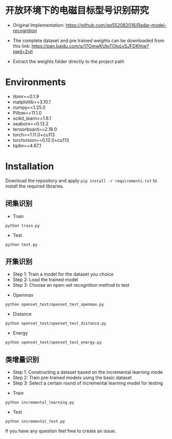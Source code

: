 # 开放环境下的电磁目标型号识别研究
- Original Implementation: https://github.com/qq552082016/Radar-model-recognition

- The complete dataset and pre trained weights can be downloaded from this link:
https://pan.baidu.com/s/17OmwKUtoTOtoLvSJFDKhtw?pwd=2vjt
- Extract the weights folder directly to the project path

# Environments
- libmr==0.1.9
- matplotlib==3.10.1
- numpy==1.25.0
- Pillow==11.1.0
- scikit_learn==1.6.1
- seaborn==0.13.2
- tensorboard==2.18.0
- torch==1.11.0+cu113
- torchvision==0.12.0+cu113
- tqdm==4.67.1

# Installation 
Download the repository and apply `pip install -r requirements.txt` to install the required libraries. 

## 闭集识别
- Train
```
python train.py
```
- Test
```
python test.py
```
## 开集识别
* Step 1: Train a model for the dataset you choice
* Step 2: Load the trained model
* Step 3: Choose an open-set recognition method to test
- Openmax
```
python openset_test/openset_test_openmax.py
```
- Distance
```
python openset_test/openset_test_distance.py
```
- Energy
```
python openset_test/openset_test_energy.py
```

## 类增量识别
* Step 1: Constructing a dataset based on the incremental learning mode
* Step 2: Train pre-trained models using the basic dataset
* Step 3: Select a certain round of incremental learning model for testing
- Train
```
python incremental_learning.py
```
- Test
```
python incremental_test.py
```

If you have any question feel free to create an issue.

